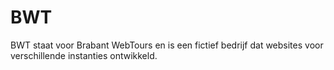 BWT
===

BWT staat voor Brabant WebTours en is een fictief bedrijf dat websites voor verschillende instanties ontwikkeld.
